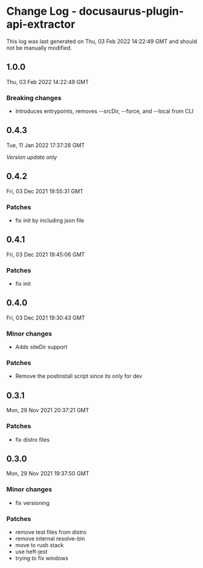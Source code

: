 # Change Log - docusaurus-plugin-api-extractor

This log was last generated on Thu, 03 Feb 2022 14:22:49 GMT and should not be manually modified.

## 1.0.0
Thu, 03 Feb 2022 14:22:49 GMT

### Breaking changes

- Introduces entrypoints, removes --srcDir, --force, and --local from CLI

## 0.4.3
Tue, 11 Jan 2022 17:37:28 GMT

_Version update only_

## 0.4.2
Fri, 03 Dec 2021 19:55:31 GMT

### Patches

- fix init by including json file

## 0.4.1
Fri, 03 Dec 2021 19:45:06 GMT

### Patches

- fix init

## 0.4.0
Fri, 03 Dec 2021 19:30:43 GMT

### Minor changes

- Adds siteDir support

### Patches

- Remove the postinstall script since its only for dev

## 0.3.1
Mon, 29 Nov 2021 20:37:21 GMT

### Patches

- fix distro files

## 0.3.0
Mon, 29 Nov 2021 19:37:50 GMT

### Minor changes

- fix versioning

### Patches

- remove test files from distro
- remove internal resolve-bin
- move to rush stack
- use heft-jest
- trying to fix windows


